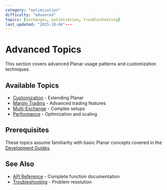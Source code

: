 ```yaml
---
category: "optimization"
difficulty: "advanced"
topics: [exchanges, optimization, troubleshooting]
last_updated: "2025-10-04"---
---
```


# Advanced Topics

This section covers advanced Planar usage patterns and customization techniques.

## Available Topics

- [Customization](customization.md) - Extending Planar
- [Margin Trading](margin-trading.md) - Advanced trading features
- [Multi-Exchange](multi-exchange.md) - Complex setups
- [Performance](performance.md) - Optimization and scaling

## Prerequisites

These topics assume familiarity with basic Planar concepts covered in the [Development Guides](../guides/).

## See Also

- [API Reference](../reference/) - Complete function documentation
- [Troubleshooting](../troubleshooting/index.md) - Problem resolution
